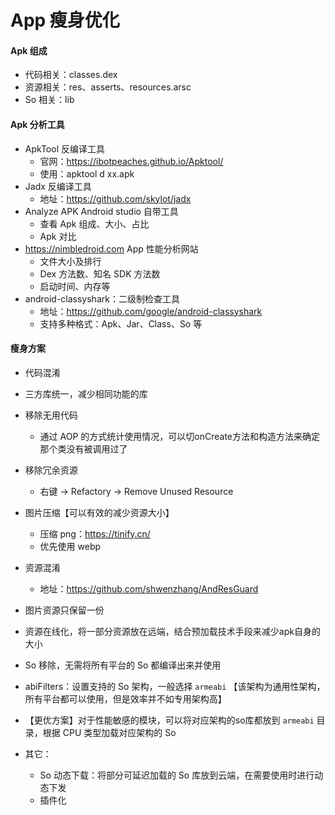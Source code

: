 # App 瘦身优化

#### Apk 组成

* 代码相关：classes.dex
* 资源相关：res、asserts、resources.arsc
* So 相关：lib

#### Apk 分析工具

* ApkTool 反编译工具
  * 官网：https://ibotpeaches.github.io/Apktool/
  * 使用：apktool d xx.apk
* Jadx 反编译工具
  * 地址：https://github.com/skylot/jadx
* Analyze APK Android studio 自带工具
  * 查看 Apk 组成、大小、占比
  * Apk 对比
* https://nimbledroid.com App 性能分析网站
  * 文件大小及排行
  * Dex 方法数、知名 SDK 方法数
  * 启动时间、内存等
* android-classyshark：二级制检查工具
  * 地址：https://github.com/google/android-classyshark
  * 支持多种格式：Apk、Jar、Class、So 等

#### 瘦身方案

* 代码混淆
* 三方库统一，减少相同功能的库
* 移除无用代码
  * 通过 AOP 的方式统计使用情况，可以切onCreate方法和构造方法来确定那个类没有被调用过了
* 移除冗余资源

  * 右键 -> Refactory -> Remove Unused Resource
* 图片压缩【可以有效的减少资源大小】
  * 压缩 png：https://tinify.cn/
  * 优先使用 webp
* 资源混淆
  * 地址：https://github.com/shwenzhang/AndResGuard
* 图片资源只保留一份
* 资源在线化，将一部分资源放在远端，结合预加载技术手段来减少apk自身的大小
*  So 移除，无需将所有平台的 So 都编译出来并使用
  * abiFilters：设置支持的 So 架构，一般选择 `armeabi` 【该架构为通用性架构，所有平台都可以使用，但是效率并不如专用架构高】
  * 【更优方案】对于性能敏感的模块，可以将对应架构的so库都放到 `armeabi` 目录，根据 CPU 类型加载对应架构的 So
* 其它：
  * So 动态下载：将部分可延迟加载的 So 库放到云端，在需要使用时进行动态下发
  * 插件化

